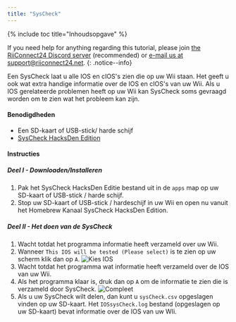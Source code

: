 ```yaml
---
title: "SysCheck"
---
```


{% include toc title="Inhoudsopgave" %}

If you need help for anything regarding this tutorial, please join [the RiiConnect24 Discord server](https://discord.gg/rc24) (recommended) or [e-mail us at support@riiconnect24.net](mailto:support@riiconnect24.net).
{: .notice--info}

Een SysCheck laat u alle IOS en cIOS's zien die op uw Wii staan. Het geeft u ook wat extra handige informatie over de IOS en cIOS's van uw Wii. Als u IOS gerelateerde problemen heeft op uw Wii kan SysCheck soms gevraagd worden om te zien wat het probleem kan zijn.

#### Benodigdheden

* Een SD-kaart of USB-stick/ harde schijf
* [SysCheck HacksDen Edition](/assets/files/SysCheckHDE.zip)

#### Instructies
##### Deel I - Downloaden/Installeren

1. Pak het SysCheck HacksDen Editie bestand uit in de `apps` map op uw SD-kaart of USB-stick / harde schijf.
2. Stop uw SD-kaart of USB-stick / hardeschijf in uw Wii en open nu vanuit het Homebrew Kanaal SysCheck HacksDen Edition.

##### Deel II - Het doen van de SysCheck

1. Wacht totdat het programma informatie heeft verzameld over uw Wii.
2. Wanneer `This IOS will be tested (Please select)` is te zien op uw scherm klik dan op `A`. ![Kies IOS](/images/SysCheck/1.png)
3. Wacht totdat het programma wat informatie heeft verzameld over de IOS van uw Wii.
4. Als het programma klaar is, druk dan op `A` om de informatie te zien die is verzameld door SysCheck. ![Compleet](/images/SysCheck/2.png)
5. Als u uw SysCheck wilt delen, dan kunt u `sysCheck.csv` opgeslagen vinden op uw SD-kaart. Het `IOSsysCheck.log` bestand (opgeslagen op uw SD-kaart) bevat informatie over de IOS van uw WIi.
